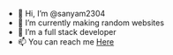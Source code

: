 - 👋 Hi, I’m @sanyam2304
- 👀 I’m currently making random websites
- 🌱 I’m a full stack developer
- 📫 You can reach me [Here](sanyam.prateek1@gmail.com)

<!---
sanyam2304/sanyam2304 is a ✨ special ✨ repository because its `README.md` (this file) appears on your GitHub profile.
You can click the Preview link to take a look at your changes.
--->

